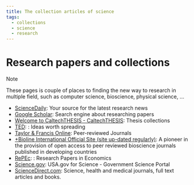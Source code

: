 ```yaml
---
title: The collection articles of science
tags:
  - collections
  - science
  - research
---
```

# Research papers and collections

>[!note]
>These pages is couple of places to finding the new way to research in multiple field, such as computer science, bioscience, physical science, ...

- [ScienceDaily](https://www.sciencedaily.com/): Your source for the latest research news
- [Google Scholar](https://scholar.google.com/): Search engine about researching papers
- [Welcome to CaltechTHESIS - CaltechTHESIS](https://thesis.library.caltech.edu/cgi/search/simple): Thesis collections
- [TED](https://www.ted.com/): : Ideas worth spreading
- [Taylor & Francis Online](https://www.tandfonline.com/): Peer-reviewed Journals
- [+Bioline International Official Site (site up-dated regularly)](http://www.bioline.org.br): A pioneer in the provision of open access to peer reviewed bioscience journals published in developing countries
- [RePEc](http://repec.org): : Research Papers in Economics
- [Science.gov](https://www.science.gov/):  USA.gov for Science - Government Science Portal
- [ScienceDirect.com](https://www.sciencedirect.com/):  Science, health and medical journals, full text articles and books.